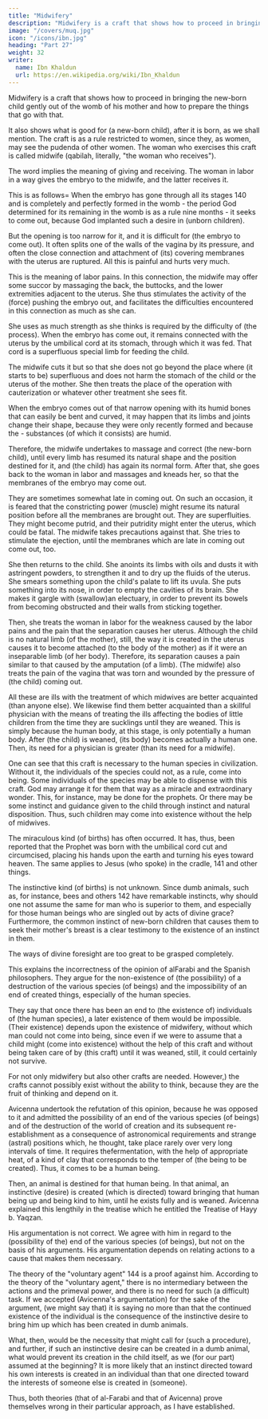 ```yaml
---
title: "Midwifery"
description: "Midwifery is a craft that shows how to proceed in bringing the new-born child gently out of the womb of his mother and how to prepare the things that go with that"
image: "/covers/muq.jpg"
icon: "/icons/ibn.jpg"
heading: "Part 27"
weight: 32
writer:
  name: Ibn Khaldun
  url: https://en.wikipedia.org/wiki/Ibn_Khaldun
---
```





Midwifery is a craft that shows how to proceed in bringing the new-born child gently out of the womb of his mother and how to prepare the things that go with that. 

It also shows what is good for (a new-born child), after it is born, as we shall mention. The craft is as a rule restricted to women, since they, as women, may see the pudenda of other women. The woman who exercises this craft is called midwife (qabilah, literally, "the woman who receives"). 

The word implies the meaning of giving and receiving. The woman in labor in a way gives the embryo to the midwife, and the latter receives it. 

This is as follows= When the embryo has gone through all its stages 140 and is completely and perfectly formed in the womb - the period God determined for its remaining in the womb is as a rule nine months - it seeks to come out, because God implanted such a desire in (unborn children). 
 
But the opening is too narrow for it, and it is difficult for (the embryo to come out). It often splits one of the walls of the vagina by its pressure, and often the close connection and attachment of (its) covering membranes with the uterus are ruptured. All this is painful and hurts very much. 

This is the meaning of labor pains. In this connection, the midwife may offer some succor by massaging the back, the buttocks, and the lower extremities adjacent to the uterus. She thus stimulates the activity of the (force) pushing the embryo out, and facilitates the difficulties encountered in this connection as much as she can.

She uses as much strength as she thinks is required by the difficulty of (the process). When the embryo has come out, it remains connected with the uterus by the umbilical cord at its stomach, through which it was fed. That cord is a superfluous special limb for feeding the child. 

The midwife cuts it but so that she does not go beyond the place where (it starts to be) superfluous and does not harm the stomach of the child or the uterus of the mother. She then treats the place of the operation with cauterization or whatever other treatment she sees fit. 

When the embryo comes out of that narrow opening with its humid bones that can easily be bent and curved, it may happen that its limbs and joints change their shape, because they were only recently formed and because the - substances (of which it consists) are humid. 

Therefore, the midwife undertakes to massage and correct (the new-born child), until every limb has resumed its natural shape and the position destined for it, and (the child) has again its normal form. After that, she goes back to the woman in labor and massages and kneads her, so that the membranes of the embryo may come out. 

They are sometimes somewhat late in coming out. On such an occasion, it is feared that the constricting power (muscle) might resume its natural position before all the membranes are brought out. They are superfluities. They might become putrid, and their putridity might enter the uterus, which could be fatal. The midwife takes precautions against that. She tries to stimulate the ejection, until the membranes which are late in coming out come out, too.

She then returns to the child. She anoints its limbs with oils and dusts it with astringent powders, to strengthen it and to dry up the fluids of the uterus. She smears something upon the child's palate to lift its uvula. She puts something into its nose, in order to empty the cavities of its brain. She makes it gargle with (swallow)an electuary, in order to prevent its bowels from becoming obstructed and their walls from sticking together.

Then, she treats the woman in labor for the weakness caused by the labor pains and the pain that the separation causes her uterus. Although the child is no natural limb (of the mother), still, the way it is created in the uterus causes it to become attached (to the body of the mother) as if it were an inseparable limb (of her body). Therefore, its separation causes a pain similar to that caused by the amputation (of a limb). (The midwife) also treats the pain of the vagina that was torn and wounded by the pressure of (the child) coming out.

All these are ills with the treatment of which midwives are better acquainted (than anyone else). We likewise find them better acquainted than a skillful physician with the means of treating the ills affecting the bodies of little children from the time they are sucklings until they are weaned. This is simply because the human body, at this stage, is only potentially a human body. After (the child) is weaned, (its body) becomes actually a human one. Then, its need for a physician is greater (than its need for a midwife).


One can see that this craft is necessary to the human species in civilization. Without it, the individuals of the species could not, as a rule, come into being. Some individuals of the species may be able to dispense with this craft. God may arrange it for them that way as a miracle and extraordinary wonder. This, for instance, may be done for the prophets. Or there may be some instinct and guidance given to the child through instinct and natural disposition. Thus, such children may come into existence without the help of midwives.

The miraculous kind (of births) has often occurred. It has, thus, been reported that the Prophet was born with the umbilical cord cut and circumcised, placing his hands upon the earth and turning his eyes toward heaven. The same applies to Jesus (who spoke) in the cradle, 141 and other things.

The instinctive kind (of births) is not unknown. Since dumb animals, such as, for instance, bees and others 142 have remarkable instincts, why should one not assume the same for man who is superior to them, and especially for those human beings who are singled out by acts of divine grace? Furthermore, the common instinct of new-born children that causes them to seek their mother's breast is a clear testimony to the existence of an instinct in them. 

The ways of divine foresight are too great to be grasped completely.

This explains the incorrectness of the opinion of alFarabi and the Spanish philosophers. They argue for the non-existence of (the possibility) of a destruction of the various species (of beings) and the impossibility of an end of created things, especially of the human species. 

They say that once there has been an end to (the existence of) individuals of (the human species), a later existence of them would be impossible. (Their existence) depends upon the existence of midwifery, without which man could not come into being, since even if we were to assume that a child might (come into existence) without the help of this craft and without being taken care of by (this craft) until it was weaned, still, it could certainly not survive. 

For not only midwifery but also other crafts are needed. However,) the crafts cannot possibly exist without the ability to think, because they are the fruit of thinking and depend on it.

Avicenna undertook the refutation of this opinion, because he was opposed to it and admitted the possibility of an end of the various species (of beings) and of the destruction of the world of creation and its subsequent re-establishment as a consequence of astronomical requirements and strange (astral) positions which, he thought, take place rarely over very long intervals of time. It requires thefermentation, with the help of appropriate heat, of a kind of clay that corresponds to the temper of (the being to be created). Thus, it comes to be a human being. 

Then, an animal is destined for that human being. In that animal, an instinctive (desire) is created (which is directed) toward bringing that human being up and being kind to him, until he exists fully and is weaned. Avicenna explained this lengthily in the treatise which he entitled the Treatise of Hayy b. Yaqzan.

His argumentation is not correct. We agree with him in regard to the (possibility of the) end of the various species (of beings), but not on the basis of his arguments. His argumentation depends on relating actions to a cause that makes them necessary. 

The theory of the "voluntary agent" 144 is a proof against him. According to the theory of the "voluntary agent," there is no intermediary between the actions and the primeval power, and there is no need for such (a difficult) task. If we accepted (Avicenna's argumentation) for the sake of the argument, (we might say that) it is saying no more than that the continued existence of the individual is the consequence of the instinctive desire to bring him up which has been created in dumb animals. 

What, then, would be the necessity that might call for (such a procedure), and further, if such an instinctive desire can be created in a dumb animal, what would prevent its creation in the child itself, as we (for our part) assumed at the beginning? It is more likely that an instinct directed toward his own interests is created in an individual than that one directed toward the interests of someone else is created in (someone). 

Thus, both theories (that of al-Farabi and that of Avicenna) prove themselves wrong in their particular approach, as I have
established. 


